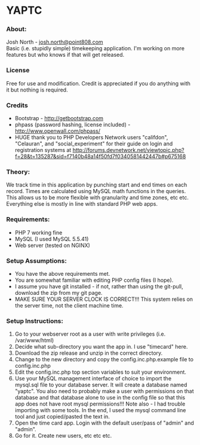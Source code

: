# YAPTC #
### About: ###
Josh North - josh.north@point808.com  
Basic (i.e. stupidly simple) timekeeping application.  I'm working on more features but who knows if that will get released.  

### License ###
Free for use and modification.  Credit is appreciated if you do anything with it but nothing is required.  

### Credits ###
* Bootstrap - http://getbootstrap.com
* phpass (password hashing, license included) - http://www.openwall.com/phpass/  
* HUGE thank you to PHP Developers Network users "califdon", "Celauran", and "social_experiment" for their guide on login and registration systems at http://forums.devnetwork.net/viewtopic.php?f=28&t=135287&sid=f7140b48a14f50fd7f0340581442447b#p675168  

### Theory: ###
We track time in this application by punching start and end times on each record.  Times are calculated using MySQL math functions in the queries.  This allows us to be more flexible with granularity and time zones, etc etc.  Everything else is mostly in line with standard PHP web apps.  

### Requirements: ###
* PHP 7 working fine 
* MySQL (I used MySQL 5.5.41)  
* Web server (tested on NGINX)  

### Setup Assumptions: ###
* You have the above requirements met.  
* You are somewhat familiar with editing PHP config files (I hope).  
* I assume you have git installed - if not, rather than using the git-pull, download the zip from my git page.  
* MAKE SURE YOUR SERVER CLOCK IS CORRECT!!! This system relies on the server time, not the client machine time.

### Setup Instructions: ###
1. Go to your webserver root as a user with write privileges (i.e. /var/www/html)  
2. Decide what sub-directory you want the app in.  I use "timecard" here.  
3. Download the zip release and unzip in the correct directory.  
4. Change to the new directory and copy the config.inc.php.example file to config.inc.php  
5. Edit the config.inc.php top section variables to suit your environment.  
6. Use your MySQL management interface of choice to import the mysql.sql file to your database server.  It will create a database named "yaptc". You also need to probably make a user with permissions on that database and that database alone to use in the config file so that this app does not have root mysql permissions!!!  Note also - I had trouble importing with some tools.  In the end, I used the mysql command line tool and just copied/pasted the text in.  
7. Open the time card app.  Login with the default user/pass of "admin" and "admin".  
8. Go for it. Create new users, etc etc etc.  
